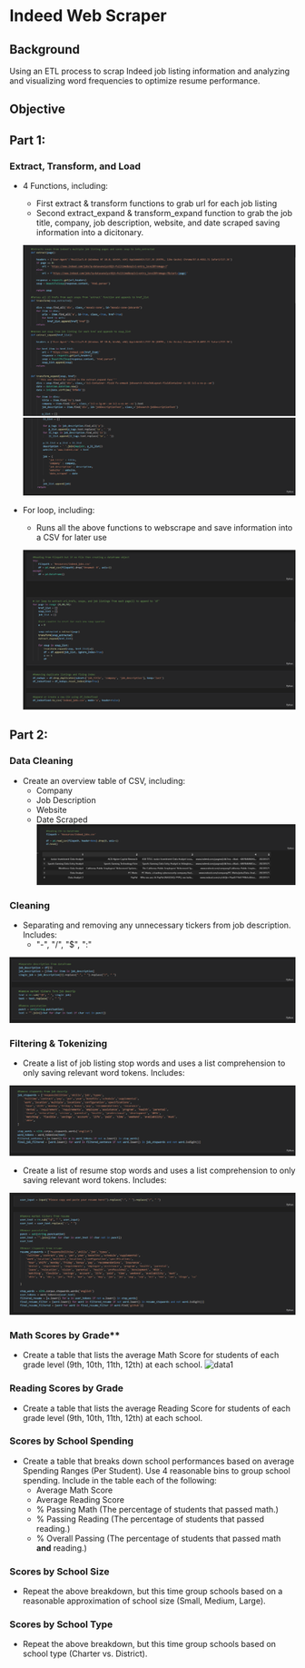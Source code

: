 # Indeed Web Scraper

## Background

Using an ETL process to scrap Indeed job listing information and analyzing and visualizing word frequencies to optimize resume performance.

## Objective

## Part 1:
### Extract, Transform, and Load

* 4 Functions, including:
  * First extract & transform functions to grab url for each job listing
  * Second extract_expand & transform_expand function to grab the job title, company, job description, website, and date scraped saving information into a dicitonary.

  ![data1](Images/1.PNG)
  ![data1](Images/2.PNG)
  
 * For loop, including:
   * Runs all the above functions to webscrape and save information into a CSV for later use

   ![data1](Images/3.PNG)

## Part 2:
### Data Cleaning

* Create an overview table of CSV, including:
  * Company
  * Job Description
  * Website
  * Date Scraped
  ![data1](Images/4.PNG)

### Cleaning

* Separating and removing any unnecessary tickers from job description. Includes:
  * "-", "/", "$", ":"

![data1](Images/5.PNG)

### Filtering & Tokenizing

* Create a list of job listing stop words and uses a list comprehension to only saving relevant word tokens. Includes:

![data1](Images/6.PNG)

* Create a list of resume stop words and uses a list comprehension to only saving relevant word tokens. Includes:

![data1](Images/7.PNG)

### Math Scores by Grade\*\*

* Create a table that lists the average Math Score for students of each grade level (9th, 10th, 11th, 12th) at each school.
![data1](Images/data5.PNG)

### Reading Scores by Grade

* Create a table that lists the average Reading Score for students of each grade level (9th, 10th, 11th, 12th) at each school.

### Scores by School Spending

* Create a table that breaks down school performances based on average Spending Ranges (Per Student). Use 4 reasonable bins to group school spending. Include in the table each of the following:
  * Average Math Score
  * Average Reading Score
  * % Passing Math (The percentage of students that passed math.)
  * % Passing Reading (The percentage of students that passed reading.)
  * % Overall Passing (The percentage of students that passed math **and** reading.)

### Scores by School Size

* Repeat the above breakdown, but this time group schools based on a reasonable approximation of school size (Small, Medium, Large).

### Scores by School Type

* Repeat the above breakdown, but this time group schools based on school type (Charter vs. District).
